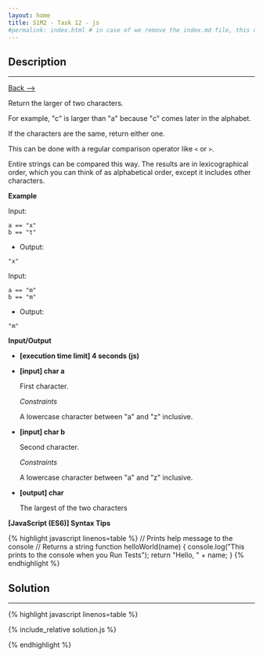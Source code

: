 ```yaml
---
layout: home
title: S1M2 - Task 12 - js
#permalink: index.html # in case of we remove the index.md file, this doc will be the index page
---
```


<div class="row">
<div class="columnStmt" markdown="1">

##  Description
------

[Back --> ](../README.md) 

Return the larger of two characters.

For example, "c" is larger than "a" because "c" comes later in the alphabet.

If the characters are the same, return either one.

This can be done with a regular comparison operator like `<` or `>`.

Entire strings can be compared this way. The results are in lexicographical order, which you can think of as alphabetical order, except it includes other characters.

**Example**

Input:
```
a == "x"
b == "t"
```
-   Output:
```
"x"
```
Input:
```
a == "m"
b == "m"
```
-   Output:
```
"m"
```

**Input/Output**

* **[execution time limit] 4 seconds (js)**

* **[input] char a**

    First character.

    *Constraints*

    A lowercase character between "a" and "z" inclusive.

* **[input] char b**

    Second character.

    *Constraints*

    A lowercase character between "a" and "z" inclusive.

* **[output] char**

    The largest of the two characters

**[JavaScript (ES6)] Syntax Tips**

{% highlight javascript linenos=table %}
// Prints help message to the console
// Returns a string
function helloWorld(name) {
    console.log("This prints to the console when you Run Tests");
    return "Hello, " + name;
}
{% endhighlight %}

</div>
<div class="columnSol" markdown="1">

## Solution
------

{% highlight javascript linenos=table %}

{% include_relative solution.js %}

{% endhighlight %}

</div>
</div>